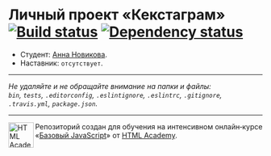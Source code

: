 ﻿# Личный проект «Кекстаграм» [![Build status][travis-image]][travis-url] [![Dependency status][dependency-image]][dependency-url]

* Студент: [Анна Новикова](https://up.htmlacademy.ru/javascript/6/user/83457).
* Наставник: `отсутствует`.

---

_Не удаляйте и не обращайте внимание на папки и файлы:_<br>
_`bin`, `tests`, `.editorconfig`, `.eslintignore`, `.eslintrc`, `.gitignore`, `.travis.yml`, `package.json`._

---

<a href="https://htmlacademy.ru/intensive/javascript"><img align="left" width="50" height="50" title="HTML Academy" src="https://up.htmlacademy.ru/static/img/intensive/javascript/logo-for-github.svg"></a>

Репозиторий создан для обучения на интенсивном онлайн‑курсе «[Базовый JavaScript](https://htmlacademy.ru/intensive/javascript)» от [HTML Academy](https://htmlacademy.ru).

[travis-image]: https://travis-ci.org/htmlacademy-javascript/83457-kekstagram.svg?branch=master
[travis-url]: https://travis-ci.org/htmlacademy-javascript/83457-kekstagram
[dependency-image]: https://david-dm.org/htmlacademy-javascript/83457-kekstagram.svg?style=flat-square
[dependency-url]: https://david-dm.org/htmlacademy-javascript/83457-kekstagram
